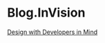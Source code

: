 # Blog.InVision
[Design with Developers in Mind](http://blog.invisionapp.com/design-with-developers-in-mind/)
